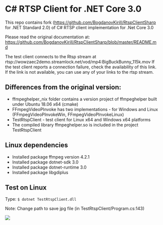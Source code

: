 # C# RTSP Client for .NET Core 3.0
This repo contains fork (https://github.com/BogdanovKirill/RtspClientSharp  for .NET Standard 2.0) of C# RTSP client implementation for .Net Core 3.0

Please read the original documentation at: https://github.com/BogdanovKirill/RtspClientSharp/blob/master/README.md

The test client connects to the Rtsp stream at rtsp://wowzaec2demo.streamlock.net/vod/mp4:BigBuckBunny_115k.mov
If the test client reports a connection failure, check the availability of this link.  If the link is not available, you can use any of your links to the rtsp stream.

## Differences from the original version:

- ffmpeghelper_nix folder contains a version project of ffmpeghelper built under Ubuntu 18.06 x64 (cmake)
- FFmpegVideoPInvoke has two implementations - for Windows and Linux (FFmpegVideoPInvokeWin, FFmpegVideoPInvokeLinux)
- TestRtspClient - test client for Linux x64 and Windows x64 platforms
- The compiled library ffmpeghelper.so is included in the project TestRtspClient

## Linux dependencies

- Installed package ffmpeg version 4.2.1
- Installed package dotnet-sdk 3.0
- Installed package dotnet-runtime 3.0
- Installed package libgdiplus

## Test on Linux

Type:
`$ dotnet TestRtspClient.dll`

Note: Change path to save jpg file (in TestRtspClient/Program.cs:143)

![](https://github.com/i-TechSoftware/RtspClientSharpCore/blob/master/LinuxTestConsole.jpg)
